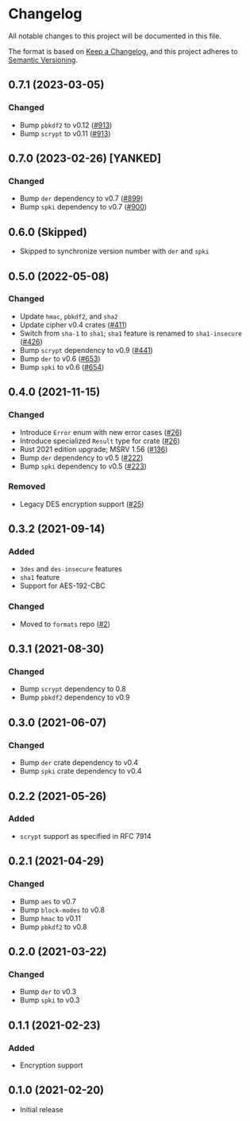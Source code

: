 # Changelog
All notable changes to this project will be documented in this file.

The format is based on [Keep a Changelog](https://keepachangelog.com/en/1.0.0/),
and this project adheres to [Semantic Versioning](https://semver.org/spec/v2.0.0.html).

## 0.7.1 (2023-03-05)
### Changed
- Bump `pbkdf2` to v0.12 ([#913])
- Bump `scrypt` to v0.11 ([#913])

[#913]: https://github.com/RustCrypto/formats/pull/913

## 0.7.0 (2023-02-26) [YANKED]
### Changed
- Bump `der` dependency to v0.7 ([#899])
- Bump `spki` dependency to v0.7 ([#900])

[#899]: https://github.com/RustCrypto/formats/pull/899
[#900]: https://github.com/RustCrypto/formats/pull/900

## 0.6.0 (Skipped)
- Skipped to synchronize version number with `der` and `spki`

## 0.5.0 (2022-05-08)
### Changed
- Update `hmac`, `pbkdf2`, and `sha2`
- Update cipher v0.4 crates ([#411])
- Switch from `sha-1` to `sha1`; `sha1` feature is renamed to `sha1-insecure` ([#426])
- Bump `scrypt` dependency to v0.9 ([#441])
- Bump `der` to v0.6 ([#653])
- Bump `spki` to v0.6 ([#654])

[#411]: https://github.com/RustCrypto/formats/pull/411
[#426]: https://github.com/RustCrypto/formats/pull/426
[#441]: https://github.com/RustCrypto/formats/pull/441
[#653]: https://github.com/RustCrypto/formats/pull/653
[#654]: https://github.com/RustCrypto/formats/pull/654

## 0.4.0 (2021-11-15)
### Changed
- Introduce `Error` enum with new error cases ([#26])
- Introduce specialized `Result` type for crate ([#26])
- Rust 2021 edition upgrade; MSRV 1.56 ([#136])
- Bump `der` dependency to v0.5 ([#222])
- Bump `spki` dependency to v0.5 ([#223])

### Removed
- Legacy DES encryption support ([#25])

[#25]: https://github.com/RustCrypto/formats/pull/25
[#26]: https://github.com/RustCrypto/formats/pull/26
[#136]: https://github.com/RustCrypto/formats/pull/136
[#222]: https://github.com/RustCrypto/formats/pull/222
[#223]: https://github.com/RustCrypto/formats/pull/223

## 0.3.2 (2021-09-14)
### Added
- `3des` and `des-insecure` features
- `sha1` feature
- Support for AES-192-CBC

### Changed
- Moved to `formats` repo ([#2])

[#2]: https://github.com/RustCrypto/formats/pull/2

## 0.3.1 (2021-08-30)
### Changed
- Bump `scrypt` dependency to 0.8
- Bump `pbkdf2` dependency to v0.9

## 0.3.0 (2021-06-07)
### Changed
- Bump `der` crate dependency to v0.4
- Bump `spki` crate dependency to v0.4

## 0.2.2 (2021-05-26)
### Added
- `scrypt` support as specified in RFC 7914

## 0.2.1 (2021-04-29)
### Changed
- Bump `aes` to v0.7
- Bump `block-modes` to v0.8
- Bump `hmac` to v0.11
- Bump `pbkdf2` to v0.8

## 0.2.0 (2021-03-22)
### Changed
- Bump `der` to v0.3
- Bump `spki` to v0.3

## 0.1.1 (2021-02-23)
### Added
- Encryption support

## 0.1.0 (2021-02-20)
- Initial release
